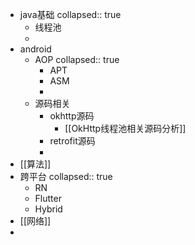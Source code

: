 - java基础
  collapsed:: true
	- 线程池
	-
- android
	- AOP
	  collapsed:: true
		- APT
		- ASM
		-
	- 源码相关
		- okhttp源码
			- [[OkHttp线程池相关源码分析]]
		- retrofit源码
		-
- [[算法]]
- 跨平台
  collapsed:: true
	- RN
	- Flutter
	- Hybrid
- [[网络]]
-